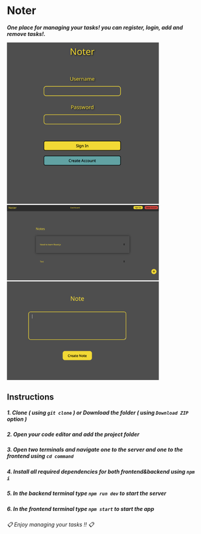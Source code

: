 # Noter

***One place for managing your tasks! you can register, login, add and remove tasks!.***

<img src="./images/1.PNG" width=400>
<img src="./images/2.PNG" width=400>
<img src="./images/3.PNG" width=400>

## Instructions
##### 1. Clone ***( using `git clone` )*** or Download the folder ***( using ***`Download ZIP`*** option )*** #####
##### 2. Open your code editor and add the project folder #####
##### 3. Open two terminals and navigate one to the server and one to the frontend using ***`cd command`*** #####
##### 4. Install all required dependencies for both frontend&backend using ***`npm i`*** #####
##### 5. In the backend terminal type ***`npm run dev`*** to start the server #####
##### 6. In the frontend terminal type ***`npm start`*** to start the app #####

###### 📋 *Enjoy managing your tasks !!* 📋 ######

